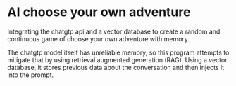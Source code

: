 # AI choose your own adventure

Integrating the chatgtp api and a vector database to create a random and continuous game of choose your own adventure with memory.  
  
The chatgtp model itself has unreliable memory, so this program attempts to mitigate that by using retrieval augmented generation (RAG). Using a vector database, it stores previous data about the conversation and then injects it into the prompt.
